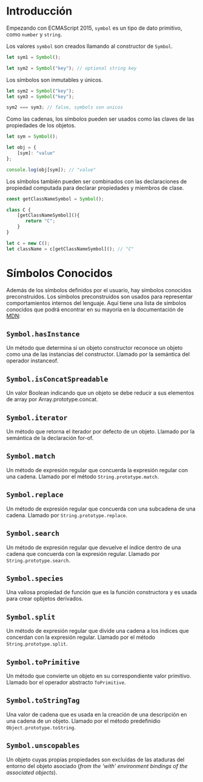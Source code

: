 # Introducción

Empezando con ECMAScript 2015, `symbol` es un tipo de dato primitivo, como `number` y `string`.

Los valores `symbol` son creados llamando al constructor de `Symbol`.

```ts
let sym1 = Symbol();

let sym2 = Symbol("key"); // optional string key
```

Los símbolos son inmutables y únicos.

```ts
let sym2 = Symbol("key");
let sym3 = Symbol("key");

sym2 === sym3; // false, symbols son unicos
```

Como las cadenas, los símbolos pueden ser usados como las claves de las propiedades de los objetos.

```ts
let sym = Symbol();

let obj = {
    [sym]: "value"
};

console.log(obj[sym]); // "value"
```

Los símbolos también pueden ser combinados con las declaraciones de propiedad computada para declarar propiedades y miembros de clase.

```ts
const getClassNameSymbol = Symbol();

class C {
    [getClassNameSymbol](){
       return "C";
    }
}

let c = new C();
let className = c[getClassNameSymbol](); // "C"
```

# Símbolos Conocidos

Además de los símbolos definidos por el usuario, hay símbolos conocidos preconstruidos.
Los símbolos preconstruidos son usados para representar comportamientos internos del lenguaje.
Aquí tiene una lista de símbolos conocidos que podrá encontrar en su mayoría en la documentación de [MDN](https://developer.mozilla.org/es/docs/Web/JavaScript/Referencia/Objetos_globales/Symbol#Símbolos_bien_conocidos):

## `Symbol.hasInstance`

Un método que determina si un objeto constructor reconoce un objeto como una de las instancias del constructor.
Llamado por la semántica del operador instanceof.

## `Symbol.isConcatSpreadable`

Un valor Boolean indicando que un objeto se debe reducir a sus elementos de array por Array.prototype.concat.

## `Symbol.iterator`

Un método que retorna el iterador por defecto de un objeto.
Llamado por la semántica de la declaración for-of.

## `Symbol.match`

Un método de expresión regular que concuerda la expresión regular con una cadena.
Llamado por el método `String.prototype.match`.

## `Symbol.replace`

Un método de expresión regular que concuerda con una subcadena de una cadena.
Llamado por `String.prototype.replace`.

## `Symbol.search`

Un método de expresión regular que devuelve el índice dentro de una cadena que concuerda con la expresión regular.
Llamado por `String.prototype.search`.

## `Symbol.species`

Una valiosa propiedad de función que es la función constructora y es usada para crear opbjetos derivados.

## `Symbol.split`

Un método de expresión regular que divide una cadena a los índices que concerdan con la expresión regular.
Llamado por el método `String.prototype.split`.

## `Symbol.toPrimitive`

Un método que convierte un objeto en su correspondiente valor primitivo.
Llamado bor el operador abstracto `ToPrimitive`.

## `Symbol.toStringTag`

Una valor de cadena que es usada en la creación de una descripción en una cadena de un objeto.
Llamado por el método predefinidio `Object.prototype.toString`.

## `Symbol.unscopables`

Un objeto cuyas propias propiedades son excluídas de las ataduras del entorno del objeto asociado (*from the ‘with’ environment bindings of the associated objects*).
